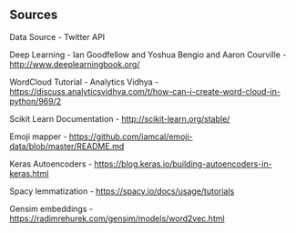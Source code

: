 ## Sources
Data Source - Twitter API

Deep Learning - Ian Goodfellow and Yoshua Bengio and Aaron Courville - http://www.deeplearningbook.org/

WordCloud Tutorial - Analytics Vidhya - https://discuss.analyticsvidhya.com/t/how-can-i-create-word-cloud-in-python/969/2

Scikit Learn Documentation - http://scikit-learn.org/stable/

Emoji mapper - https://github.com/iamcal/emoji-data/blob/master/README.md

Keras Autoencoders - https://blog.keras.io/building-autoencoders-in-keras.html

Spacy lemmatization - https://spacy.io/docs/usage/tutorials

Gensim embeddings - https://radimrehurek.com/gensim/models/word2vec.html
